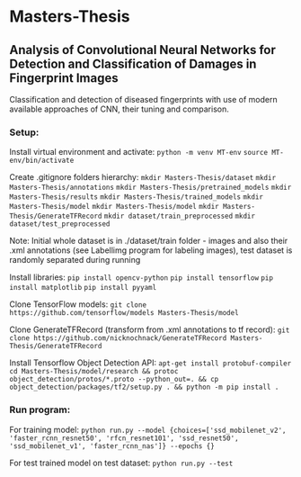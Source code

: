 # Masters-Thesis

## Analysis of Convolutional Neural Networks for Detection and Classification of Damages in Fingerprint Images

Classification and detection of diseased fingerprints with use of modern available approaches of CNN, their tuning and comparison.

### Setup:

Install virtual environment and activate:
`python -m venv MT-env`
`source MT-env/bin/activate`

Create .gitignore folders hierarchy:
`mkdir Masters-Thesis/dataset`
`mkdir Masters-Thesis/annotations`
`mkdir Masters-Thesis/pretrained_models`
`mkdir Masters-Thesis/results`
`mkdir Masters-Thesis/trained_models`
`mkdir Masters-Thesis/model`
`mkdir Masters-Thesis/model`
`mkdir Masters-Thesis/GenerateTFRecord`
`mkdir dataset/train_preprocessed`
`mkdir dataset/test_preprocessed`

Note: Initial whole dataset is in ./dataset/train folder - images and also their .xml annotations (see Labellimg program for labeling images), test dataset is randomly separated during running

Install libraries:
`pip install opencv-python`
`pip install tensorflow`
`pip install matplotlib`
`pip install pyyaml`

Clone TensorFlow models:
`git clone https://github.com/tensorflow/models Masters-Thesis/model`

Clone GenerateTFRecord (transform from .xml annotations to tf record):
`git clone https://github.com/nicknochnack/GenerateTFRecord Masters-Thesis/GenerateTFRecord`

Install Tensorflow Object Detection API:
`apt-get install protobuf-compiler`
`cd Masters-Thesis/model/research && protoc object_detection/protos/*.proto --python_out=. && cp object_detection/packages/tf2/setup.py . && python -m pip install .`

### Run program:

For training model:
`python run.py --model {choices=['ssd_mobilenet_v2', 'faster_rcnn_resnet50', 'rfcn_resnet101', 'ssd_resnet50', 'ssd_mobilenet_v1', 'faster_rcnn_nas']} --epochs {}`

For test trained model on test dataset:
`python run.py --test`
